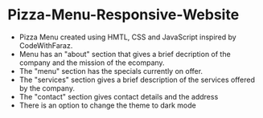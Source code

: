 # Pizza-Menu-Responsive-Website
- Pizza Menu created using HMTL, CSS and JavaScript inspired by CodeWithFaraz.
- Menu has an "about" section that gives a brief decription of the company and the mission of the ecompany.
- The "menu" section has the specials currently on offer.
- The "services" section gives a brief description of the services offered by the company.
- The "contact" section gives contact details and the address
- There is an option to change the theme to dark mode
